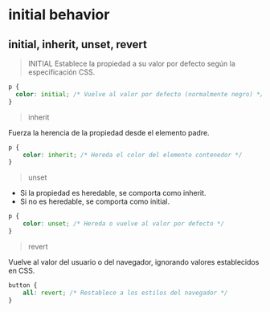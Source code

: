 # initial behavior

## initial, inherit, unset, revert

> INITIAL Establece la propiedad a su valor por defecto según la especificación CSS.

```css
p {
  color: initial; /* Vuelve al valor por defecto (normalmente negro) */
}
```

> inherit

Fuerza la herencia de la propiedad desde el elemento padre.

```css
p {
    color: inherit; /* Hereda el color del elemento contenedor */
}
```

> unset

- Si la propiedad es heredable, se comporta como inherit.
- Si no es heredable, se comporta como initial.

```css
p {
    color: unset; /* Hereda o vuelve al valor por defecto */
}
```

> revert

Vuelve al valor del usuario o del navegador, ignorando valores establecidos en CSS.

```css
button {
    all: revert; /* Restablece a los estilos del navegador */
}
```